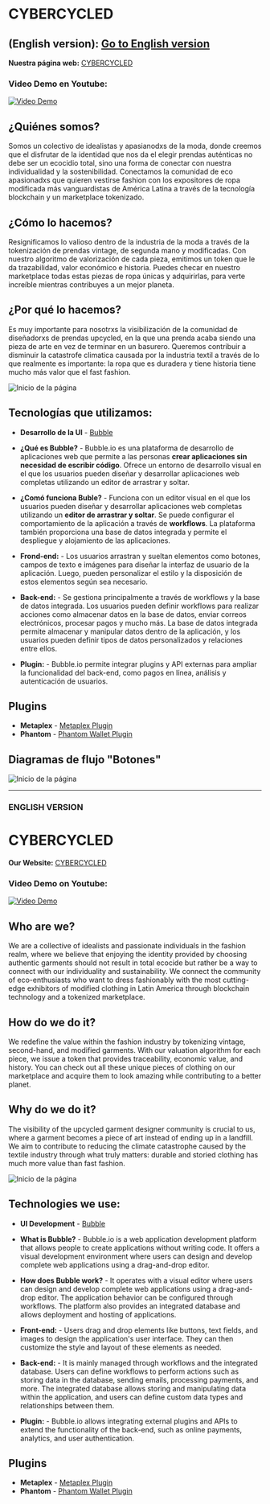 # CYBERCYCLED

## **(English version):** [Go to English version](https://github.com/Antoni0Pachec0/CYBERCYCLED#L50)


**Nuestra página web:** [CYBERCYCLED](https://cybercycled-hub.bubbleapps.io/version-test/)

### Video Demo en Youtube: 
[![Video Demo](https://img.youtube.com/vi/W90diSrxbc4/0.jpg)](https://www.youtube.com/watch?v=W90diSrxbc4)


## ¿Quiénes somos?
Somos un colectivo de idealistas y apasianodxs de la moda, donde creemos que el disfrutar de la identidad que nos da el elegir prendas auténticas no debe ser un ecocidio total, sino una forma de conectar con nuestra individualidad y la sostenibilidad.  Conectamos la comunidad de eco apasionadxs que quieren vestirse fashion con los expositores de ropa modificada más vanguardistas de América Latina a través de la tecnología blockchain y un marketplace tokenizado. 

## ¿Cómo lo hacemos?
Resignificamos lo valioso dentro de la industria de la moda a través de la tokenización de prendas vintage, de segunda mano y modificadas. Con nuestro algoritmo de valorización de cada pieza, emitimos un token que le da trazabilidad, valor económico e historia. Puedes checar en nuestro marketplace todas estas piezas de ropa únicas y adquirirlas, para verte increíble mientras contribuyes a un mejor planeta.

## ¿Por qué lo hacemos?
Es muy importante para nosotrxs la visibilización de la comunidad de diseñadorxs de prendas upcycled, en la que una prenda acaba siendo una pieza de arte en vez de terminar en un basurero. Queremos contribuir a disminuir la catastrofe climatica causada por la industria textil a través de lo que realmente es importante: la ropa que es duradera y tiene historia tiene mucho más valor que el fast fashion.

![Inicio de la página](./img/ind.png)

## Tecnologías que utilizamos: 
  - **Desarrollo de la UI** - [Bubble](https://bubble.io/)

- **¿Qué es Bubble?** -
Bubble.io es una plataforma de desarrollo de aplicaciones web que permite a las personas **crear aplicaciones sin necesidad de escribir código**. Ofrece un entorno de desarrollo visual en el que los usuarios pueden diseñar y desarrollar aplicaciones web completas utilizando un editor de arrastrar y soltar.

- **¿Comó funciona Buble?** -
Funciona con un editor visual en el que los usuarios pueden diseñar y desarrollar aplicaciones web completas utilizando un **editor de arrastrar y soltar**. Se puede configurar el comportamiento de la aplicación a través de **workflows**. La plataforma también proporciona una base de datos integrada y permite el despliegue y alojamiento de las aplicaciones.

- **Frond-end:** -
Los usuarios arrastran y sueltan elementos como botones, campos de texto e imágenes para diseñar la interfaz de usuario de la aplicación. Luego, pueden personalizar el estilo y la disposición de estos elementos según sea necesario.

- **Back-end:** -
Se gestiona principalmente a través de workflows y la base de datos integrada. Los usuarios pueden definir workflows para realizar acciones como almacenar datos en la base de datos, enviar correos electrónicos, procesar pagos y mucho más. La base de datos integrada permite almacenar y manipular datos dentro de la aplicación, y los usuarios pueden definir tipos de datos personalizados y relaciones entre ellos.

- **Plugin:** -
Bubble.io permite integrar plugins y API externas para ampliar la funcionalidad del back-end, como pagos en línea, análisis y autenticación de usuarios.

## Plugins
  - **Metaplex** - [Metaplex Plugin](https://novabloq.com/plugin/metaplex---solana-nfts-1672944569246x875969888490958300)
  - **Phantom** - [Phantom Wallet Plugin](https://bubble.io/plugin/phantom-login-for-solana-1641357341035x265322829267337200)

## Diagramas de flujo "Botones"
![Inicio de la página](./img/diagramaWallet.png)

------------------------------------------------------------------------------------------------------------------------------------------

### ENGLISH VERSION 

# CYBERCYCLED

**Our Website:** [CYBERCYCLED](https://cybercycled-hub.bubbleapps.io/version-test/)

### Video Demo on Youtube:
[![Video Demo](https://img.youtube.com/vi/W90diSrxbc4/0.jpg)](https://www.youtube.com/watch?v=W90diSrxbc4)

## Who are we?
We are a collective of idealists and passionate individuals in the fashion realm, where we believe that enjoying the identity provided by choosing authentic garments should not result in total ecocide but rather be a way to connect with our individuality and sustainability. We connect the community of eco-enthusiasts who want to dress fashionably with the most cutting-edge exhibitors of modified clothing in Latin America through blockchain technology and a tokenized marketplace.

## How do we do it?
We redefine the value within the fashion industry by tokenizing vintage, second-hand, and modified garments. With our valuation algorithm for each piece, we issue a token that provides traceability, economic value, and history. You can check out all these unique pieces of clothing on our marketplace and acquire them to look amazing while contributing to a better planet.

## Why do we do it?
The visibility of the upcycled garment designer community is crucial to us, where a garment becomes a piece of art instead of ending up in a landfill. We aim to contribute to reducing the climate catastrophe caused by the textile industry through what truly matters: durable and storied clothing has much more value than fast fashion.

![Inicio de la página](./img/ind.png)

## Technologies we use:
 - **UI Development** - [Bubble](https://bubble.io/)

- **What is Bubble?**  -
Bubble.io is a web application development platform that allows people to create applications without writing code. It offers a visual development environment where users can design and develop complete web applications using a drag-and-drop editor.

- **How does Bubble work?** -
It operates with a visual editor where users can design and develop complete web applications using a drag-and-drop editor. The application behavior can be configured through workflows. The platform also provides an integrated database and allows deployment and hosting of applications.

- **Front-end:** -
Users drag and drop elements like buttons, text fields, and images to design the application's user interface. They can then customize the style and layout of these elements as needed.

- **Back-end:** -
It is mainly managed through workflows and the integrated database. Users can define workflows to perform actions such as storing data in the database, sending emails, processing payments, and more. The integrated database allows storing and manipulating data within the application, and users can define custom data types and relationships between them.

- **Plugin:**  -
Bubble.io allows integrating external plugins and APIs to extend the functionality of the back-end, such as online payments, analytics, and user authentication.

## Plugins
 - **Metaplex** - [Metaplex Plugin](https://novabloq.com/plugin/metaplex---solana-nfts-1672944569246x875969888490958300)
  - **Phantom** - [Phantom Wallet Plugin](https://bubble.io/plugin/phantom-login-for-solana-1641357341035x265322829267337200)

